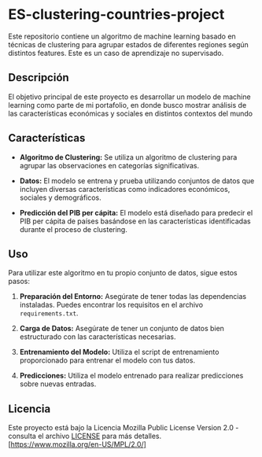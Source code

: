 # ES-clustering-countries-project 

Este repositorio contiene un algoritmo de machine learning basado en técnicas de clustering para agrupar estados de diferentes regiones según distintos features. Este es un caso
de aprendizaje no supervisado.

## Descripción

El objetivo principal de este proyecto es desarrollar un modelo de machine learning como parte de mi portafolio, en donde busco mostrar análisis de las características económicas y sociales
en distintos contextos del mundo

## Características

- **Algoritmo de Clustering:** Se utiliza un algoritmo de clustering para agrupar las observaciones en categorías significativas.
  
- **Datos:** El modelo se entrena y prueba utilizando conjuntos de datos que incluyen diversas características como indicadores económicos, sociales y demográficos.

- **Predicción del PIB per cápita:** El modelo está diseñado para predecir el PIB per cápita de países basándose en las características identificadas durante el proceso de clustering.

## Uso

Para utilizar este algoritmo en tu propio conjunto de datos, sigue estos pasos:

1. **Preparación del Entorno:** Asegúrate de tener todas las dependencias instaladas. Puedes encontrar los requisitos en el archivo `requirements.txt`.

2. **Carga de Datos:** Asegúrate de tener un conjunto de datos bien estructurado con las características necesarias.

3. **Entrenamiento del Modelo:** Utiliza el script de entrenamiento proporcionado para entrenar el modelo con tus datos.

4. **Predicciones:** Utiliza el modelo entrenado para realizar predicciones sobre nuevas entradas.

## Licencia
Este proyecto está bajo la Licencia Mozilla Public License Version 2.0 - consulta el archivo [LICENSE](LICENSE) para más detalles. [https://www.mozilla.org/en-US/MPL/2.0/]
